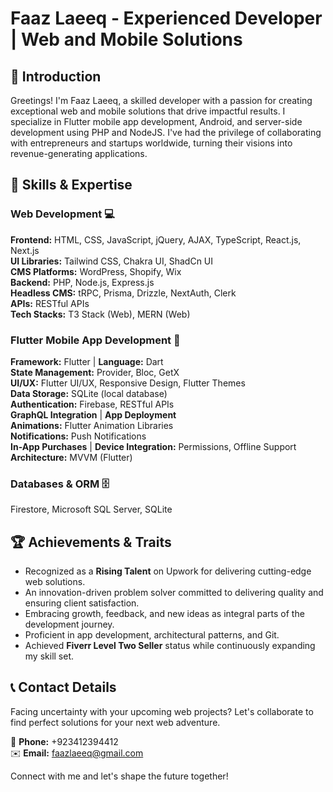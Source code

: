 # Faaz Laeeq - Experienced Developer | Web and Mobile Solutions

## 👋 Introduction

Greetings! I'm Faaz Laeeq, a skilled developer with a passion for creating exceptional web and mobile solutions that drive impactful results. I specialize in Flutter mobile app development, Android, and server-side development using PHP and NodeJS. I've had the privilege of collaborating with entrepreneurs and startups worldwide, turning their visions into revenue-generating applications.

## 🚀 Skills & Expertise

### Web Development 💻

**Frontend:** HTML, CSS, JavaScript, jQuery, AJAX, TypeScript, React.js, Next.js  
**UI Libraries:** Tailwind CSS, Chakra UI, ShadCn UI  
**CMS Platforms:** WordPress, Shopify, Wix  
**Backend:** PHP, Node.js, Express.js  
**Headless CMS:** tRPC, Prisma, Drizzle, NextAuth, Clerk  
**APIs:** RESTful APIs  
**Tech Stacks:** T3 Stack (Web), MERN (Web)

### Flutter Mobile App Development 📱

**Framework:** Flutter | **Language:** Dart  
**State Management:** Provider, Bloc, GetX  
**UI/UX:** Flutter UI/UX, Responsive Design, Flutter Themes  
**Data Storage:** SQLite (local database)  
**Authentication:** Firebase, RESTful APIs  
**GraphQL Integration** | **App Deployment**  
**Animations:** Flutter Animation Libraries  
**Notifications:** Push Notifications  
**In-App Purchases** | **Device Integration:** Permissions, Offline Support  
**Architecture:** MVVM (Flutter)

### Databases & ORM 🗄️

Firestore, Microsoft SQL Server, SQLite

## 🏆 Achievements & Traits

- Recognized as a **Rising Talent** on Upwork for delivering cutting-edge web solutions.
- An innovation-driven problem solver committed to delivering quality and ensuring client satisfaction.
- Embracing growth, feedback, and new ideas as integral parts of the development journey.
- Proficient in app development, architectural patterns, and Git.
- Achieved **Fiverr Level Two Seller** status while continuously expanding my skill set.

## 📞 Contact Details

Facing uncertainty with your upcoming web projects? Let's collaborate to find perfect solutions for your next web adventure.

📱 **Phone:** +923412394412  
✉️ **Email:** faazlaeeq@gmail.com

Connect with me and let's shape the future together!
